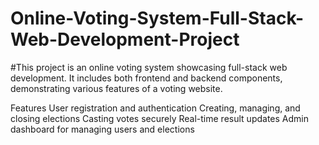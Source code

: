 # Online-Voting-System-Full-Stack-Web-Development-Project
#This project is an online voting system showcasing full-stack web development. It includes both frontend and backend components, demonstrating various features of a voting website.

Features
User registration and authentication
Creating, managing, and closing elections
Casting votes securely
Real-time result updates
Admin dashboard for managing users and elections
